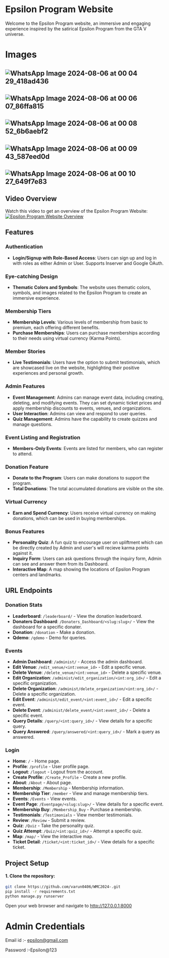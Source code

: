 # Epsilon Program Website

Welcome to the Epsilon Program website, an immersive and engaging experience inspired by the satirical Epsilon Program from the GTA V universe.
# Images 
![WhatsApp Image 2024-08-06 at 00 04 29_418ad436](https://github.com/user-attachments/assets/107fc05d-d1c6-44fe-b454-6fa2ed25ce3d)
-
![WhatsApp Image 2024-08-06 at 00 06 07_86ffa815](https://github.com/user-attachments/assets/38ffd63d-175e-45c9-b4ab-10d74019eb14)
-
![WhatsApp Image 2024-08-06 at 00 08 52_6b6aebf2](https://github.com/user-attachments/assets/8b7f5ec1-04c8-46ce-b474-af60bd839f48)
-
![WhatsApp Image 2024-08-06 at 00 09 43_587eed0d](https://github.com/user-attachments/assets/4a14f978-2624-4331-a85a-e6de639e8751)
-
![WhatsApp Image 2024-08-06 at 00 10 27_649f7e83](https://github.com/user-attachments/assets/d302c016-4ab1-4d4d-af18-7e44166794ac)
-
## Video Overview

Watch this video to get an overview of the Epsilon Program Website:
[![Epsilon Program Website Overview](https://img.youtube.com/vi/M5vFXCn9cjw/0.jpg)](https://www.youtube.com/watch?v=M5vFXCn9cjw)

## Features

### Authentication
- **Login/Signup with Role-Based Access**: Users can sign up and log in with roles as either Admin or User. Supports Inserver and Google OAuth.

### Eye-catching Design
- **Thematic Colors and Symbols**: The website uses thematic colors, symbols, and images related to the Epsilon Program to create an immersive experience.

### Membership Tiers
- **Membership Levels**: Various levels of membership from basic to premium, each offering different benefits.
- **Purchase Memberships**: Users can purchase memberships according to their needs using virtual currency (Karma Points).

### Member Stories
- **Live Testimonials**: Users have the option to submit testimonials, which are showcased live on the website, highlighting their positive experiences and personal growth.

### Admin Features
- **Event Management**: Admins can manage event data, including creating, deleting, and modifying events. They can set dynamic ticket prices and apply membership discounts to events, venues, and organizations.
- **User Interaction**: Admins can view and respond to user queries.
- **Quiz Management**: Admins have the capability to create quizzes and manage questions.

### Event Listing and Registration
- **Members-Only Events**: Events are listed for members, who can register to attend.

### Donation Feature
- **Donate to the Program**: Users can make donations to support the program.
- **Total Donations**: The total accumulated donations are visible on the site.

### Virtual Currency
- **Earn and Spend Currency**: Users receive virtual currency on making donations, which can be used in buying memberships.

### Bonus Features
- **Personality Quiz**: A fun quiz to encourage user on upliftment which can be directly created by Admin and user's will recieve karma points against it.
- **Inquiry Form**: Users can ask questions through the inquiry form, Admin can see and answer them from its Dashboard.
- **Interactive Map**: A map showing the locations of Epsilon Program centers and landmarks.

## URL Endpoints

### Donation Stats
- **Leaderboard**: `/leaderboard/` - View the donation leaderboard.
- **Donaters Dashboard**: `/Donaters_Dashboard/<slug:slug>/` - View the dashboard for a specific donater.
- **Donation**: `/donation` - Make a donation.
- **Qdemo**: `/qdemo` - Demo for queries.

### Events
- **Admin Dashboard**: `/administ/` - Access the admin dashboard.
- **Edit Venue**: `/edit_venue/<int:venue_id>` - Edit a specific venue.
- **Delete Venue**: `/delete_venue/<int:venue_id>` - Delete a specific venue.
- **Edit Organization**: `/administ/edit_organization/<int:org_id>/` - Edit a specific organization.
- **Delete Organization**: `/administ/delete_organization/<int:org_id>/` - Delete a specific organization.
- **Edit Event**: `/administ/edit_event/<int:event_id>/` - Edit a specific event.
- **Delete Event**: `/administ/delete_event/<int:event_id>/` - Delete a specific event.
- **Query Details**: `/query/<int:query_id>/` - View details for a specific query.
- **Query Answered**: `/query/answered/<int:query_id>/` - Mark a query as answered.

### Login
- **Home**: `/` - Home page.
- **Profile**: `/profile` - User profile page.
- **Logout**: `/logout` - Logout from the account.
- **Create Profile**: `/Create_Profile` - Create a new profile.
- **About**: `/About` - About page.
- **Membership**: `/Membership` - Membership information.
- **Membership Tier**: `/member` - View and manage membership tiers.
- **Events**: `/Events` - View events.
- **Event Page**: `/Eventpage/<slug:slug>/` - View details for a specific event.
- **Membership Buy**: `/Membership_Buy` - Purchase a membership.
- **Testimonials**: `/Testimonials` - View member testimonials.
- **Review**: `/Review` - Submit a review.
- **Quiz**: `/Quiz` - Take the personality quiz.
- **Quiz Attempt**: `/Quiz/<int:quiz_id>/` - Attempt a specific quiz.
- **Map**: `/map/` - View the interactive map.
- **Ticket Detail**: `/ticket/<int:ticket_id>/` - View details for a specific ticket.

## Project Setup

#### 1. Clone the repository:
```bash
git clone https://github.com/varun0406/WMC2024-.git
pip install -r requirements.txt
python manage.py runserver

```
Open your web browser and navigate to http://127.0.0.1:8000
# Admin Credentials
Email id :- epsilon@gmail.com


Password :-Epsilon@123
